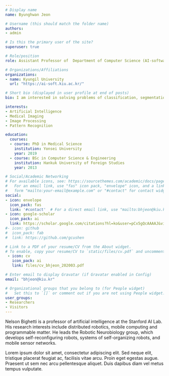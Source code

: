 ```yaml
---
# Display name
name: Byunghwan Jeon

# Username (this should match the folder name)
authors:
- admin

# Is this the primary user of the site?
superuser: true

# Role/position
role: Assistant Professor of  Department of Computer Science (AI-software major)

# Organizations/Affiliations
organizations:
- name: Kyungil University
  url: "https://ai-soft.kiu.ac.kr/"

# Short bio (displayed in user profile at end of posts)
bio: I am interested in solving problems of classification, segmentation and localization in 2D/3D medical images based on computer vision and neural network methods.

interests:
- Artificial Intelligence
- Medical Imaging
- Image Processing
- Pattern Recognition

education:
  courses:
  - course: PhD in Medical Science
    institution: Yonsei University
    year: 2019
  - course: BSc in Computer Science & Engineering
    institution: Hankuk University of Foreign Studies
    year: 2013

# Social/Academic Networking
# For available icons, see: https://sourcethemes.com/academic/docs/page-builder/#icons
#   For an email link, use "fas" icon pack, "envelope" icon, and a link in the
#   form "mailto:your-email@example.com" or "#contact" for contact widget.
social:
- icon: envelope
  icon_pack: fas
  link: '#contact'  # For a direct email link, use "mailto:bhjeon@kiu.kr".
- icon: google-scholar
  icon_pack: ai
  link: https://scholar.google.com/citations?hl=ko&user=pCx5gQcAAAAJ&view_op=list_works&sortby=pubdate
#- icon: github
#  icon_pack: fab
#  link: https://github.com/gcushen

# Link to a PDF of your resume/CV from the About widget.
# To enable, copy your resume/CV to `static/files/cv.pdf` and uncomment the lines below.
 - icon: cv
   icon_pack: ai
   link: files/cv_bhjeon_202003.pdf

# Enter email to display Gravatar (if Gravatar enabled in Config)
email: "bhjeon@kiu.kr"

# Organizational groups that you belong to (for People widget)
#   Set this to `[]` or comment out if you are not using People widget.
user_groups:
- Researchers
- Visitors
---
```


Nelson Bighetti is a professor of artificial intelligence at the Stanford AI Lab. His research interests include distributed robotics, mobile computing and programmable matter. He leads the Robotic Neurobiology group, which develops self-reconfiguring robots, systems of self-organizing robots, and mobile sensor networks.

Lorem ipsum dolor sit amet, consectetur adipiscing elit. Sed neque elit, tristique placerat feugiat ac, facilisis vitae arcu. Proin eget egestas augue. Praesent ut sem nec arcu pellentesque aliquet. Duis dapibus diam vel metus tempus vulputate.
